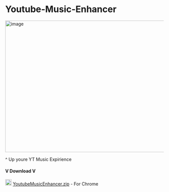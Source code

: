 # Youtube-Music-Enhancer
<img width="916" height="418" alt="image" src="https://github.com/user-attachments/assets/6bb93420-6638-4f64-982a-7ac83b28b78c" />
<p>^ Up youre YT Music Expirience</p>
<p><h4>V Download V</h4></p>
<p><img width="20px" height="20px" alt="image" src="https://www.svgrepo.com/show/354957/document-zip.svg" /> <a href="#">YoutubeMusicEnhancer.zip</a> - For Chrome</p>
